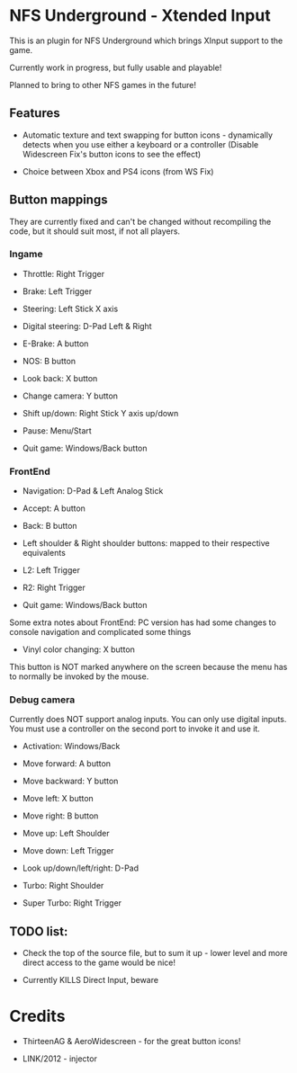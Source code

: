 # NFS Underground - Xtended Input

This is an plugin for NFS Underground which brings XInput support to the game.

Currently work in progress, but fully usable and playable!

Planned to bring to other NFS games in the future!

## Features

- Automatic texture and text swapping for button icons - dynamically detects when you use either a keyboard or a controller (Disable Widescreen Fix's button icons to see the effect)

- Choice between Xbox and PS4 icons (from WS Fix)

## Button mappings

They are currently fixed and can't be changed without recompiling the code, but it should suit most, if not all players.

### Ingame

- Throttle: Right Trigger

- Brake: Left Trigger

- Steering: Left Stick X axis

- Digital steering: D-Pad Left & Right

- E-Brake: A button

- NOS: B button

- Look back: X button

- Change camera: Y button

- Shift up/down: Right Stick Y axis up/down

- Pause: Menu/Start

- Quit game: Windows/Back button

### FrontEnd

- Navigation: D-Pad & Left Analog Stick

- Accept: A button

- Back: B button

- Left shoulder & Right shoulder buttons: mapped to their respective equivalents

- L2: Left Trigger

- R2: Right Trigger

- Quit game: Windows/Back button

Some extra notes about FrontEnd: PC version has had some changes to console navigation and complicated some things

- Vinyl color changing: X button

This button is NOT marked anywhere on the screen because the menu has to normally be invoked by the mouse.

### Debug camera

Currently does NOT support analog inputs. You can only use digital inputs. You must use a controller on the second port to invoke it and use it.

- Activation: Windows/Back

- Move forward: A button

- Move backward: Y button

- Move left: X button

- Move right: B button

- Move up: Left Shoulder

- Move down: Left Trigger

- Look up/down/left/right: D-Pad

- Turbo: Right Shoulder

- Super Turbo: Right Trigger

## TODO list:

- Check the top of the source file, but to sum it up - lower level and more direct access to the game would be nice!

- Currently KILLS Direct Input, beware

# Credits

- ThirteenAG & AeroWidescreen - for the great button icons!

- LINK/2012 - injector
